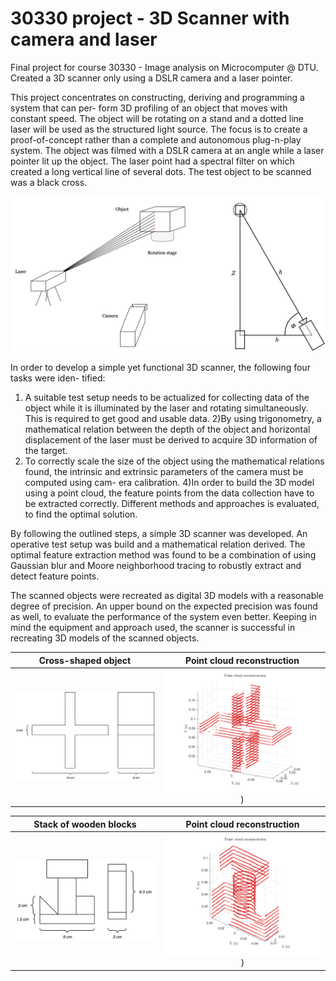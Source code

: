 # 30330 project - 3D Scanner with camera and laser
Final project for course 30330 - Image analysis on Microcomputer @ DTU. Created a 3D scanner only using a DSLR camera and a laser pointer. 


This project concentrates on constructing, deriving and programming a system that can per- form 3D profiling of an object that moves with constant speed. The object will be rotating on a stand and a dotted line laser will be used as the structured light source. The focus is to create a proof-of-concept rather than a complete and autonomous plug-n-play system. The object was filmed with a DSLR camera at an angle while a laser pointer lit up the object. The laser point had a spectral filter on which created a long vertical line of several dots. The test object to be scanned was a black cross. 

![Scanning setup](https://github.com/andreasgpetersen/30330-project---3D-Scanner-with-camera-and-laser/blob/main/report/figures/reconstruction/setup_2.png)


In order to develop a simple yet functional 3D scanner, the following four tasks were iden- tified: 
1) A suitable test setup needs to be actualized for collecting data of the object while it is illuminated by the laser and rotating simultaneously. This is required to get good and usable data. 
2)By using trigonometry, a mathematical relation between the depth of the object and horizontal displacement of the laser must be derived to acquire 3D information of the target. 
3) To correctly scale the size of the object using the mathematical relations found, the intrinsic and extrinsic parameters of the camera must be computed using cam- era calibration. 
4)In order to build the 3D model using a point cloud, the feature points from the data collection have to be extracted correctly. Different methods and approaches is evaluated, to find the optimal solution.


By following the outlined steps, a simple 3D scanner was developed. An operative test setup was build and a mathematical relation derived. The optimal feature extraction method was found to be a combination of using Gaussian blur and Moore neighborhood tracing to robustly extract and detect feature points. 

The scanned objects were recreated as digital 3D models with a reasonable degree of precision. An upper bound on the expected precision was found as well, to evaluate the performance of the system even better. Keeping in mind the equipment and approach used, the scanner is successful in recreating 3D models of the scanned objects.

Cross-shaped object       |  Point cloud reconstruction
:-------------------------:|:-------------------------:
<img src="https://github.com/andreasgpetersen/30330-project---3D-Scanner-with-camera-and-laser/blob/main/report/figures/reconstruction/crossdimensions.png" width=400px>  |  <img src="https://github.com/andreasgpetersen/30330-project---3D-Scanner-with-camera-and-laser/blob/main/report/figures/reconstruction/cross_reconstruction.png" width=400px>)

Stack of wooden blocks       |  Point cloud reconstruction
:-------------------------:|:-------------------------:
<img src="https://github.com/andreasgpetersen/30330-project---3D-Scanner-with-camera-and-laser/blob/main/report/figures/reconstruction/wooddimensions.png" width=400px>  |  <img src="https://github.com/andreasgpetersen/30330-project---3D-Scanner-with-camera-and-laser/blob/main/report/figures/reconstruction/wood_pointcloud.png" width=400px>)
